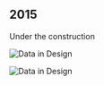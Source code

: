 ## 2015

Under the construction

![Data in Design](https://namjulee.github.io/njs-lab-public/project/AAAAAAAA/AAAAAAAA.jpg)

![Data in Design](https://raw.githubusercontent.com/NamjuLee/data/master/works/image-filter/dataExchangeInApp.gif)